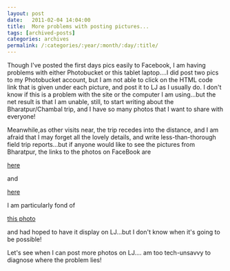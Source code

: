 ```yaml
---
layout: post
date:	2011-02-04 14:04:00
title:  More problems with posting pictures...
tags: [archived-posts]
categories: archives
permalink: /:categories/:year/:month/:day/:title/
---
```

Though I've posted the first days pics easily to Facebook, I am having problems with either Photobucket or this tablet laptop....I did post two pics to my Photobucket account, but I am not able to click on the HTML code link that is given under each picture, and post it to LJ as I usually do. I don't know if this is a problem with the site or the computer I am using...but the net result is that I am unable, still, to start writing about the Bharatpur/Chambal trip, and I have so many photos that I want to share with everyone!

Meanwhile,as other visits near, the trip recedes into the distance, and I am afraid that I may forget all the lovely details, and write less-than-thorough field trip reports...but if anyone would like to see the pictures from Bharatpur, the links to the photos on FaceBook are

<a href="http://www.facebook.com/album.php?aid=275260&id=587058877"> here </a>

and

<a href="http://www.facebook.com/album.php?aid=276696&id=587058877"> here </a>



I am particularly fond of

<a href="http://www.facebook.com/photo.php?fbid=498006528877&set=a.392322808877.172351.587058877"> this photo </a>

and had hoped to have it display on LJ...but I don't know when it's going to be possible!

Let's see when I can post more photos on LJ.... am too tech-unsavvy to diagnose where the problem lies!
